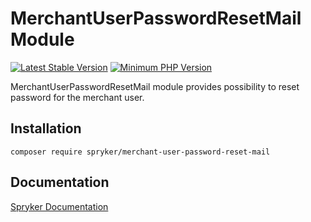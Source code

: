 # MerchantUserPasswordResetMail Module
[![Latest Stable Version](https://poser.pugx.org/spryker/merchant-user-password-reset-mail/v/stable.svg)](https://packagist.org/packages/spryker/merchant-user-password-reset-mail)
[![Minimum PHP Version](https://img.shields.io/badge/php-%3E%3D%207.4-8892BF.svg)](https://php.net/)

MerchantUserPasswordResetMail module provides possibility to reset password for the merchant user.

## Installation

```
composer require spryker/merchant-user-password-reset-mail
```

## Documentation

[Spryker Documentation](https://academy.spryker.com/developing_with_spryker/module_guide/modules.html)
